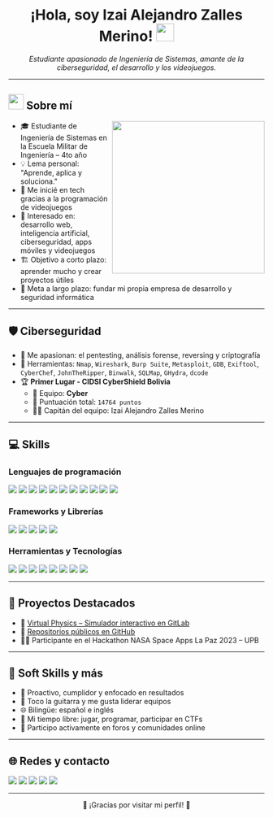 <h1 align="center"><b>¡Hola, soy Izai Alejandro Zalles Merino! </b><img src="https://media.giphy.com/media/hvRJCLFzcasrR4ia7z/giphy.gif" width="35"></h1>

<p align="center">
  <i>Estudiante apasionado de Ingeniería de Sistemas, amante de la ciberseguridad, el desarrollo y los videojuegos.</i>
</p>

---

## <img src="https://github.com/7oSkaaa/7oSkaaa/blob/main/Images/about_me.gif?raw=true" width="30px"> Sobre mí
<picture> <img align="right" src="https://media.giphy.com/media/SWoSkN6DxTszqIKEqv/giphy.gif" width="300px"> </picture>

- 🎓 Estudiante de Ingeniería de Sistemas en la Escuela Militar de Ingeniería – 4to año
- 💡 Lema personal: "Aprende, aplica y soluciona."
- 👾 Me inicié en tech gracias a la programación de videojuegos
- 🧠 Interesado en: desarrollo web, inteligencia artificial, ciberseguridad, apps móviles y videojuegos
- 🏗️ Objetivo a corto plazo: aprender mucho y crear proyectos útiles
- 🚀 Meta a largo plazo: fundar mi propia empresa de desarrollo y seguridad informática

---

## 🛡️ Ciberseguridad

- 🐚 Me apasionan: el pentesting, análisis forense, reversing y criptografía
- 🧠 Herramientas: `Nmap`, `Wireshark`, `Burp Suite`, `Metasploit`, `GDB`, `Exiftool`, `CyberChef`, `JohnTheRipper`, `Binwalk`, `SQLMap`, `GHydra`, `dcode`
- 🏆 **Primer Lugar - CIDSI CyberShield Bolivia**
  - 🥇 Equipo: **Cyber**
  - 🎯 Puntuación total: `14764 puntos`
  - 👨‍✈️ Capitán del equipo: Izai Alejandro Zalles Merino

---

## 💻 Skills

### Lenguajes de programación
<span> 
  <img src="https://img.shields.io/badge/HTML5-E34F26?style=for-the-badge&logo=html5&logoColor=white">
  <img src="https://img.shields.io/badge/CSS3-1572B6?style=for-the-badge&logo=css3&logoColor=white">
  <img src="https://img.shields.io/badge/JavaScript-F7DF1E?style=for-the-badge&logo=javascript&logoColor=black">
  <img src="https://img.shields.io/badge/TypeScript-007ACC?style=for-the-badge&logo=typescript&logoColor=white">
  <img src="https://img.shields.io/badge/C%23-239120?style=for-the-badge&logo=c-sharp&logoColor=white">
  <img src="https://img.shields.io/badge/C++-00599C?style=for-the-badge&logo=c%2B%2B&logoColor=white">
  <img src="https://img.shields.io/badge/Python-3670A0?style=for-the-badge&logo=python&logoColor=ffdd54">
  <img src="https://img.shields.io/badge/Java-007396?style=for-the-badge&logo=java&logoColor=white">
  <img src="https://img.shields.io/badge/R-276DC3?style=for-the-badge&logo=r&logoColor=white">
  <img src="https://img.shields.io/badge/PHP-777BB4?style=for-the-badge&logo=php&logoColor=white">
  <img src="https://img.shields.io/badge/Bash-121011?style=for-the-badge&logo=gnu-bash&logoColor=white">
</span>

### Frameworks y Librerías
<span>
  <img src="https://img.shields.io/badge/React-20232A?style=for-the-badge&logo=react&logoColor=61DAFB">
  <img src="https://img.shields.io/badge/React_Native-20232A?style=for-the-badge&logo=react&logoColor=61DAFB">
  <img src="https://img.shields.io/badge/Flutter-02569B?style=for-the-badge&logo=flutter&logoColor=white">
  <img src="https://img.shields.io/badge/Laravel-FF2D20?style=for-the-badge&logo=laravel&logoColor=white">
  <img src="https://img.shields.io/badge/Flask-000000?style=for-the-badge&logo=flask&logoColor=white">
</span>

### Herramientas y Tecnologías
<span>
  <img src="https://img.shields.io/badge/VSCode-007ACC?style=for-the-badge&logo=visual-studio-code&logoColor=white">
  <img src="https://img.shields.io/badge/Git-F05032?style=for-the-badge&logo=git&logoColor=white">
  <img src="https://img.shields.io/badge/GitHub-181717?style=for-the-badge&logo=github&logoColor=white">
  <img src="https://img.shields.io/badge/Docker-2496ED?style=for-the-badge&logo=docker&logoColor=white">
  <img src="https://img.shields.io/badge/VMware-607078?style=for-the-badge&logo=vmware&logoColor=white">
  <img src="https://img.shields.io/badge/VirtualBox-183A61?style=for-the-badge&logo=virtualbox&logoColor=white">
  <img src="https://img.shields.io/badge/Kali-268BEE?style=for-the-badge&logo=kalilinux&logoColor=white">
  <img src="https://img.shields.io/badge/Ubuntu-E95420?style=for-the-badge&logo=ubuntu&logoColor=white">
</span>

---

## 🚧 Proyectos Destacados

- 🔬 [Virtual Physics – Simulador interactivo en GitLab](https://gitlab.com/develop1895209/VirtualPhysics)
- 📂 [Repositorios públicos en GitHub](https://github.com/izai1895)
- 👨‍🚀 Participante en el Hackathon NASA Space Apps La Paz 2023 – UPB

---

## 🧠 Soft Skills y más

- 🎯 Proactivo, cumplidor y enfocado en resultados
- 🎸 Toco la guitarra y me gusta liderar equipos
- 🌐 Bilingüe: español e inglés
- 👾 Mi tiempo libre: jugar, programar, participar en CTFs
- 🤝 Participo activamente en foros y comunidades online

---

## 🌐 Redes y contacto

[<img src="https://img.shields.io/badge/LinkedIn-%230077B5.svg?style=for-the-badge&logo=linkedin&logoColor=white">](https://www.linkedin.com/in/izai-alejandro-zalles-merino-522724269/)
[<img src="https://img.shields.io/badge/Instagram-%23E4405F.svg?style=for-the-badge&logo=instagram&logoColor=white">](https://www.instagram.com/ialejandrozalles/)
[<img src="https://img.shields.io/badge/Hack%20The%20Box-9FEF00?style=for-the-badge&logo=hackthebox&logoColor=black">](https://www.hackthebox.com/)
[<img src="https://img.shields.io/badge/TryHackMe-212C42?style=for-the-badge&logo=tryhackme&logoColor=white">](https://tryhackme.com/)
[<img src="https://img.shields.io/badge/Email-zallesrene@gmail.com-D14836?style=for-the-badge&logo=gmail&logoColor=white">](mailto:zallesrene@gmail.com)

---

<p align="center">🚀 ¡Gracias por visitar mi perfil! 🚀</p>
